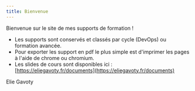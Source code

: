 ```yaml
---
title: Bienvenue
---
```


Bienvenue sur le site de mes supports de formation !

- Les supports sont conservés et classés par cycle (DevOps) ou formation avancée.
- Pour exporter les support en pdf le plus simple est d'imprimer les pages à l'aide de chrome ou chromium.
- Les slides de cours sont disponibles ici : [https://eliegavoty.fr/documents](https://eliegavoty.fr/documents)

Elie Gavoty